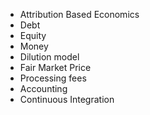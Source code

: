 * Attribution Based Economics
* Debt
* Equity
* Money
* Dilution model
* Fair Market Price
* Processing fees
* Accounting
* Continuous Integration
